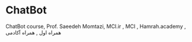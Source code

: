 # ChatBot
ChatBot course, Prof. Saeedeh Momtazi, MCI.ir , MCI , Hamrah.academy , همراه اول , همراه آکادمی
